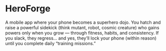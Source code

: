 # HeroForge
A mobile app where your phone becomes a superhero dojo. You hatch and raise a powerful sidekick (think mutant, robot, cosmic creature) who gains powers only when you grow — through fitness, habits, and consistency. If you slack, they regress… and yes, they’ll lock your phone (within reason) until you complete daily “training missions.”
